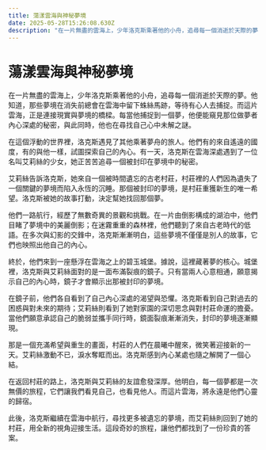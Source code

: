 ```yaml
---
title: 蕩漾雲海與神秘夢境
date: 2025-05-28T15:26:08.630Z
description: "在一片無盡的雲海上，少年洛克斯乘著他的小舟，追尋每一個消逝於天際的夢。他知道，那些夢境在消失前總會在雲海中留下蛛絲馬跡，等待有心人去捕捉。而這片雲海，正是連接現實與夢境的橋樑。每當他捕捉到一個夢，他便能窺見那位做夢者內心深處的秘密，與此同時，他也在尋找自己心中未解之謎。"
---
```


# 蕩漾雲海與神秘夢境

在一片無盡的雲海上，少年洛克斯乘著他的小舟，追尋每一個消逝於天際的夢。他知道，那些夢境在消失前總會在雲海中留下蛛絲馬跡，等待有心人去捕捉。而這片雲海，正是連接現實與夢境的橋樑。每當他捕捉到一個夢，他便能窺見那位做夢者內心深處的秘密，與此同時，他也在尋找自己心中未解之謎。

在這個浮動的世界裡，洛克斯遇見了其他乘著夢舟的旅人。他們有的來自遙遠的國度，有的與他一樣，試圖探索自己的內心。有一天，洛克斯在雲海深處遇到了一位名叫艾莉絲的少女，她正苦苦追尋一個被封印在夢境中的秘密。

艾莉絲告訴洛克斯，她來自一個被時間遺忘的古老村莊，村莊裡的人們因為遺失了一個關鍵的夢境而陷入永恆的沉睡。那個被封印的夢境，是村莊重獲新生的唯一希望。洛克斯被她的故事打動，決定幫她找回那個夢。

他們一路航行，經歷了無數奇異的景觀和挑戰。在一片由倒影構成的湖泊中，他們目睹了夢境中的美麗倒影；在迷霧重重的森林裡，他們聽到了來自古老時代的低語。在多次與幻影的交鋒中，洛克斯漸漸明白，這些夢境不僅僅是別人的故事，它們也映照出他自己的內心。

終於，他們來到一座懸浮在雲海之上的碧玉城堡。據說，這裡藏著夢的核心。城堡裡，洛克斯與艾莉絲面對的是一面布滿裂痕的鏡子。只有當兩人心意相通，願意揭示自己的內心時，鏡子才會顯示出那被封印的夢境。

在鏡子前，他們各自看到了自己內心深處的渴望與恐懼。洛克斯看到自己對過去的困惑與對未來的期待；艾莉絲則看到了她對家園的深切思念與對村莊命運的擔憂。當他們願意承認自己的脆弱並攜手同行時，鏡面裂痕漸漸消失，封印的夢境逐漸顯現。

那是一個充滿希望與重生的畫面，村莊的人們在晨曦中醒來，微笑著迎接新的一天。艾莉絲激動不已，淚水奪眶而出。洛克斯感到內心某處也隨之解開了一個心結。

在返回村莊的路上，洛克斯與艾莉絲的友誼愈發深厚。他明白，每一個夢都是一次無價的旅程，它們讓我們看見自己，也看見他人。而這片雲海，將永遠是他們心靈的歸宿。

此後，洛克斯繼續在雲海中航行，尋找更多被遺忘的夢境，而艾莉絲則回到了她的村莊，用全新的視角迎接生活。這段奇妙的旅程，讓他們都找到了一份珍貴的答案。